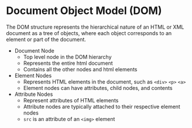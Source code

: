 # Document Object Model (DOM)

The DOM structure represents the hierarchical nature of an HTML or XML document as a tree of objects, where each object corresponds to an element or part of the document. 


- Document Node
    - Top level node in the DOM hierarchy
    - Represents the entire html document
    - Contains all the other nodes and html elements
- Element Nodes
    - Represents HTML elements in the document, such as `<div>` `<p>` `<a>`
    - Element nodes can have attributes, child nodes, and contents
- Attribute Nodes
    - Represent attributes of HTML elements
    - Attribute nodes are typically attached to their respective element nodes
    - `src` is an attribute of an `<img>` element

